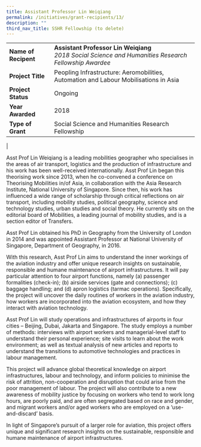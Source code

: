 ```yaml
---
title: Assistant Professor Lin Weiqiang
permalink: /initiatives/grant-recipients/13/
description: ""
third_nav_title: SSHR Fellowship (to delete)
---
```




|  |  |
|---|---|
| **Name of Recipent** | **Assistant Professor Lin Weiqiang**<br>_2018 Social Science and Humanities Research Fellowship Awardee_ |
| **Project Title** | Peopling Infrastructure: Aeromobilities, Automation and Labour Mobilisations in Asia |
| **Project Status** | Ongoing |
| **Year Awarded** | 2018 |
| **Type of Grant** | Social Science and Humanities Research Fellowship |
|

Asst Prof Lin Weiqiang is a leading mobilities geographer who specialises in the areas of air transport, logistics and the production of infrastructure and his work has been well-received internationally. Asst Prof Lin began this theorising work since 2013, when he co-convened a conference on Theorising Mobilities in/of Asia, in collaboration with the Asia Research Institute, National University of Singapore. Since then, his work has influenced a wide range of scholarship through critical reflections on air transport, including mobility studies, political geography, science and technology studies, urban studies and social theory. He currently sits on the editorial board of Mobilities, a leading journal of mobility studies, and is a section editor of Transfers. 

Asst Prof Lin obtained his PhD in Geography from the University of London in 2014 and was appointed Assistant Professor at National University of Singapore, Department of Geography, in 2016.

With this research, Asst Prof Lin aims to understand the inner workings of the aviation industry and offer unique research insights on sustainable, responsible and humane maintenance of airport infrastructures. It will pay particular attention to four airport functions, namely (a) passenger formalities (check-in); (b) airside services (gate and connections); (c) baggage handling; and (d) apron logistics (tarmac operations). Specifically, the project will uncover the daily routines of workers in the aviation industry, how workers are incorporated into the aviation ecosystem, and how they interact with aviation technology.  

Asst Prof Lin will study operations and infrastructures of airports in four cities – Beijing, Dubai, Jakarta and Singapore. The study employs a number of methods: interviews with airport workers and managerial-level staff to understand their personal experience; site visits to learn about the work environment; as well as textual analysis of new articles and reports to understand the transitions to automotive technologies and practices in labour management.  

This project will advance global theoretical knowledge on airport infrastructures, labour and technology, and inform policies to minimise the risk of attrition, non-cooperation and disruption that could arise from the poor management of labour. The project will also contribute to a new awareness of mobility justice by focusing on workers who tend to work long hours, are poorly paid, and are often segregated based on race and gender, and migrant workers and/or aged workers who are employed on a ‘use-and-discard’ basis. 

In light of Singapore’s pursuit of a larger role for aviation, this project offers unique and significant research insights on the sustainable, responsible and humane maintenance of airport infrastructures.